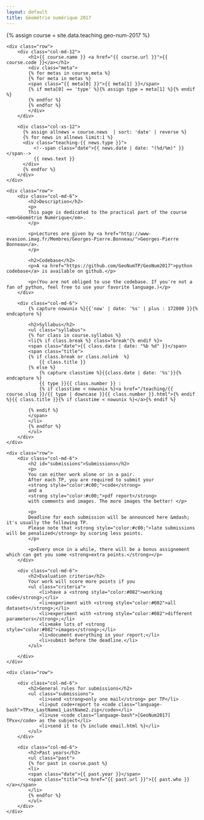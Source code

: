 ```yaml
---
layout: default
title: Géométrie numérique 2017
---
```

{% assign course = site.data.teaching.geo-num-2017 %}

<article class="single course page">

    <div class="row">
        <div class="col-md-12">
            <h1>{{ course.name }} <a href="{{ course.url }}">{{ course.code }}</a></h1>
            <div class="meta">
            {% for metas in course.meta %}
            {% for meta in metas %}
            <span class="{{ meta[0] }}">{{ meta[1] }}</span>
            {% if meta[0] == 'type' %}{% assign type = meta[1] %}{% endif %}
            {% endfor %}
            {% endfor %}
            </div>
        </div>

        <div class="col-xs-12">
          {% assign allnews = course.news  | sort: 'date' | reverse %}
          {% for news in allnews limit:1 %}
          <div class="teaching-{{ news.type }}">
              <!--span class="date">{{ news.date | date: "(%d/%m)" }}</span-->
              {{ news.text }}
          </div>
          {% endfor %}
        </div>
    </div>

    <div class="row">
        <div class="col-md-6">
            <h2>Description</h2>
            <p>
            This page is dedicated to the practical part of the course <em>Géométrie Numérique</em>.
            </p>

            <p>Lectures are given by <a href="http://www-evasion.imag.fr/Membres/Georges-Pierre.Bonneau/">Georges-Pierre Bonneau</a>.
            </p>

            <h2>Codebase</h2>
            <p>A <a href="https://github.com/GeoNumTP/GeoNum2017">python codebase</a> is available on github.</p>

            <p>(You are not obliged to use the codebase. If you're not a fan of python, feel free to use your favorite language.)</p>
        </div>

        <div class="col-md-6">
            {% capture nowunix %}{{'now' | date: '%s' | plus : 172800 }}{% endcapture %}

            <h2>Syllabus</h2>
            <ul class="syllabus">            
            {% for class in course.syllabus %}
            <li{% if class.break %} class="break"{% endif %}>
            <span class="date">{{ class.date | date: "%b %d" }}</span>
            <span class="title">
            {% if class.break or class.nolink  %}
                {{ class.title }}
            {% else %}
                {% capture classtime %}{{class.date | date: '%s'}}{% endcapture %}
                {{ type }}{{ class.number }} :
                {% if classtime < nowunix %}<a href="/teaching/{{ course.slug }}/{{ type | downcase }}{{ class.number }}.html">{% endif %}{{ class.title }}{% if classtime < nowunix %}</a>{% endif %}

            {% endif %}
            </span>
            </li>
            {% endfor %}
            </ul>
        </div>
    </div>

    <div class="row">
        <div class="col-md-6">
            <h2 id="submissions">Submissions</h2>
            <p>
            You can either work alone or in a pair.
            After each TP, you are required to submit your
            <strong style="color:#c00;">code</strong>
            and a
            <strong style="color:#c00;">pdf report</strong>
            with comments and images. The more images the better! </p>

            <p>
            Deadline for each submission will be announced here &mdash; it's usually the following TP.
            Please note that <strong style="color:#c00;">late submissions will be penalized</strong> by scoring less points.
            </p>

            <p>Every once in a while, there will be a bonus assignement which can get you some <strong>extra points.</strong></p>
        </div>

        <div class="col-md-6">
            <h2>Evaluation criteria</h2>
            Your work will score more points if you
            <ul class="criteria">
                <li>have a <strong style="color:#082">working code</strong>;</li>
                <li>experiment with <strong style="color:#082">all datasets</strong>;</li>
                <li>experiment with <strong style="color:#082">different parameters</strong>;</li>
                <li>make lots of <strong style="color:#082">images</strong>;</li>
                <li>document everything in your report;</li>
                <li>submit before the deadline.</li>
            </ul>

        </div>
    </div>

    <div class="row">

        <div class="col-md-6">
            <h2>General rules for submissions</h2>
            <ul class="submissions">
                <li>send <strong>only one mail</strong> per TP</li>
                <li>put code+report to <code class="language-bash">TPxx_LastName1_LastName2.zip</code></li>
                <li>use <code class="language-bash">[GeoNum2017] TPxx</code> as the subject</li>
                <li>send it to {% include email.html %}</li>
            </ul>
        </div>

        <div class="col-md-6">
            <h2>Past years</h2>
            <ul class="past">
            {% for past in course.past %}
            <li>
            <span class="date">{{ past.year }}</span>
            <span class="title"><a href="{{ past.url }}">{{ past.who }}</a></span>
            </li>
            {% endfor %}
            </ul>
        </div>
    </div>

</article>
